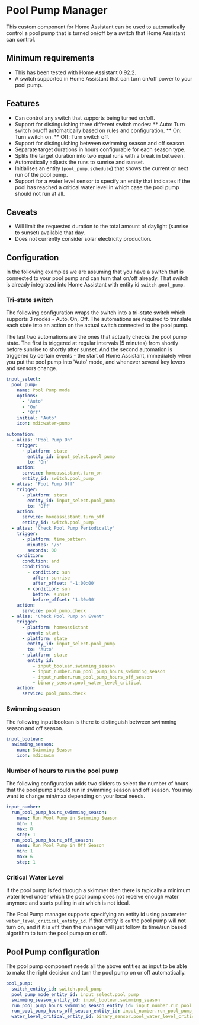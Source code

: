 # Pool Pump Manager

This custom component for Home Assistant can be used to automatically control
a pool pump that is turned on/off by a switch that Home Assistant can control.

## Minimum requirements

* This has been tested with Home Assistant 0.92.2.
* A switch supported in Home Assistant that can turn on/off power to your
  pool pump.

## Features

* Can control any switch that supports being turned on/off.
* Support for distinguishing three different switch modes:
** Auto: Turn switch on/off automatically based on rules and configuration.
** On: Turn switch on.
** Off: Turn switch off.
* Support for distinguishing between swimming season and off season.
* Separate target durations in hours configurable for each season type.
* Splits the target duration into two equal runs with a break in between.
* Automatically adjusts the runs to sunrise and sunset.
* Initialises an entity (`pool_pump.schedule`) that shows the current or next
  run of the pool pump.
* Support for a water level sensor to specify an entity that indicates if the
  pool has reached a critical water level in which case the pool pump should
  not run at all.

## Caveats

* Will limit the requested duration to the total amount of daylight 
  (sunrise to sunset) available that day.
* Does not currently consider solar electricity production.

## Configuration

In the following examples we are assuming that you have a switch that is
connected to your pool pump and can turn that on/off already. That switch
is already integrated into Home Assistant with entity id `switch.pool_pump`.

### Tri-state switch

The following configuration wraps the switch into a tri-state switch which
supports 3 modes - Auto, On, Off.
The automations are required to translate each state into an action on the
actual switch connected to the pool pump.

The last two automations are the ones that actually checks the pool pump state.
The first is triggered at regular intervals (5 minutes) from shortly before 
sunrise to shortly after sunset. And the second automation is triggered by 
certain events - the start of Home Assistant, immediately when you put the pool
pump into 'Auto' mode, and whenever several key levers and sensors change.

```yaml
input_select:
  pool_pump:
    name: Pool Pump mode
    options:
      - 'Auto'
      - 'On'
      - 'Off'
    initial: 'Auto'
    icon: mdi:water-pump
    
automation:
  - alias: 'Pool Pump On'
    trigger:
      - platform: state
        entity_id: input_select.pool_pump
        to: 'On'
    action:
      service: homeassistant.turn_on
      entity_id: switch.pool_pump
  - alias: 'Pool Pump Off'
    trigger:
      - platform: state
        entity_id: input_select.pool_pump
        to: 'Off'
    action:
      service: homeassistant.turn_off
      entity_id: switch.pool_pump
  - alias: 'Check Pool Pump Periodically'
    trigger:
      - platform: time_pattern
        minutes: '/5'
        seconds: 00
    condition:
      condition: and
      conditions:
        - condition: sun
          after: sunrise
          after_offset: '-1:00:00'
        - condition: sun
          before: sunset
          before_offset: '1:30:00'
    action:
      service: pool_pump.check
  - alias: 'Check Pool Pump on Event'
    trigger:
      - platform: homeassistant
        event: start
      - platform: state
        entity_id: input_select.pool_pump
        to: 'Auto'
      - platform: state
        entity_id:
          - input_boolean.swimming_season
          - input_number.run_pool_pump_hours_swimming_season
          - input_number.run_pool_pump_hours_off_season
          - binary_sensor.pool_water_level_critical
    action:
      service: pool_pump.check
```

### Swimming season

The following input boolean is there to distinguish between swimming season
and off season.

```yaml
input_boolean:
  swimming_season:
    name: Swimming Season
    icon: mdi:swim
```

### Number of hours to run the pool pump

The following configuration adds two sliders to select the number of hours
that the pool pump should run in swimming season and off season.
You may want to change min/max depending on your local needs.

```yaml
input_number:
  run_pool_pump_hours_swimming_season:
    name: Run Pool Pump in Swimming Season
    min: 1
    max: 8
    step: 1
  run_pool_pump_hours_off_season:
    name: Run Pool Pump in Off Season
    min: 1
    max: 6
    step: 1
```

### Critical Water Level

If the pool pump is fed through a skimmer then there is typically a minimum
water level under which the pool pump does not receive enough water anymore
and starts pulling in air which is not ideal.
 
The Pool Pump manager supports specifying an entity id using parameter
`water_level_critical_entity_id`. If that entity is `on` the pool pump will
not turn on, and if it is `off` then the manager will just follow its time/sun
based algorithm to turn the pool pump on or off.

## Pool Pump configuration

The pool pump component needs all the above entities as input to be able to 
make the right decision and turn the pool pump on or off automatically.

```yaml
pool_pump:
  switch_entity_id: switch.pool_pump
  pool_pump_mode_entity_id: input_select.pool_pump
  swimming_season_entity_id: input_boolean.swimming_season
  run_pool_pump_hours_swimming_season_entity_id: input_number.run_pool_pump_hours_swimming_season
  run_pool_pump_hours_off_season_entity_id: input_number.run_pool_pump_hours_off_season
  water_level_critical_entity_id: binary_sensor.pool_water_level_critical
```
